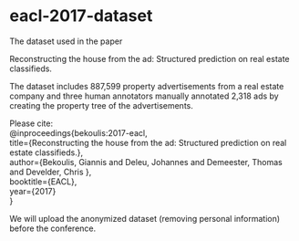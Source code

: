 # eacl-2017-dataset

The dataset used in the paper 

Reconstructing the house from the ad: Structured prediction on real estate classifieds.

The dataset includes 887,599 property advertisements from a real estate company and three human annotators manually annotated 2,318 ads by creating the property tree of the advertisements.

Please cite:  
@inproceedings{bekoulis:2017-eacl,  
  title={Reconstructing the house from the ad: Structured prediction on real estate classifieds.},  
  author={Bekoulis, Giannis and Deleu, Johannes and Demeester, Thomas and Develder, Chris },  
  booktitle={EACL},  
  year={2017}  
}  

We will upload the anonymized dataset (removing personal information) before the conference.

